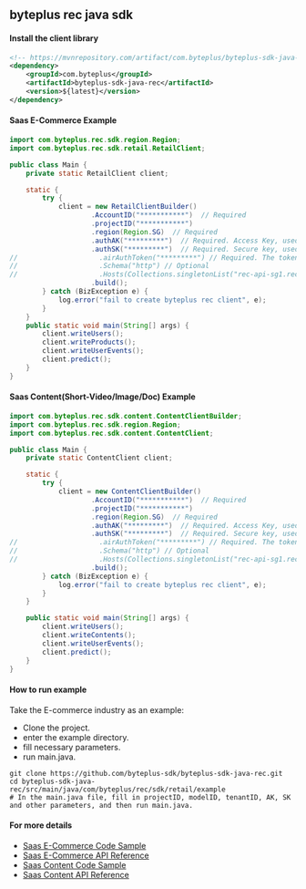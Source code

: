 ## byteplus rec java sdk

#### Install the client library
```xml
<!-- https://mvnrepository.com/artifact/com.byteplus/byteplus-sdk-java-rec -->
<dependency>
    <groupId>com.byteplus</groupId>
    <artifactId>byteplus-sdk-java-rec</artifactId>
    <version>${latest}</version>
</dependency>
```

#### Saas E-Commerce Example
```java
import com.byteplus.rec.sdk.region.Region;
import com.byteplus.rec.sdk.retail.RetailClient;

public class Main {
    private static RetailClient client;

    static {
        try {
            client = new RetailClientBuilder()
                    .AccountID("***********")  // Required
                    .projectID("***********")
                    .region(Region.SG)  // Required
                    .authAK("*********")  // Required. Access Key, used to generate request signature. Saas Standard projects should use.
                    .authSK("*********")  // Required. Secure key, used to generate request signature. Saas Standard projects should use.
//                    .airAuthToken("*********") // Required. The token of this project. Saas Premium projects should use.
//                    .Schema("http") // Optional
//                    .Hosts(Collections.singletonList("rec-api-sg1.recplusapi.com")) // Optional
                    .build();
        } catch (BizException e) {
            log.error("fail to create byteplus rec client", e);
        }
    }
    public static void main(String[] args) {
        client.writeUsers();
        client.writeProducts();
        client.writeUserEvents();
        client.predict();
    }
}
```

#### Saas Content(Short-Video/Image/Doc) Example

```java
import com.byteplus.rec.sdk.content.ContentClientBuilder;
import com.byteplus.rec.sdk.region.Region;
import com.byteplus.rec.sdk.content.ContentClient;

public class Main {
    private static ContentClient client;

    static {
        try {
            client = new ContentClientBuilder()
                    .AccountID("***********")  // Required
                    .projectID("***********")
                    .region(Region.SG)  // Required
                    .authAK("*********")  // Required. Access Key, used to generate request signature. Saas Standard projects should use.
                    .authSK("*********")  // Required. Secure key, used to generate request signature. Saas Standard projects should use.
//                    .airAuthToken("*********") // Required. The token of this project. Saas Premium projects should use.
//                    .Schema("http") // Optional
//                    .Hosts(Collections.singletonList("rec-api-sg1.recplusapi.com")) // Optional
                    .build();
        } catch (BizException e) {
            log.error("fail to create byteplus rec client", e);
        }
    }

    public static void main(String[] args) {
        client.writeUsers();
        client.writeContents();
        client.writeUserEvents();
        client.predict();
    }
}
```

#### How to run example
Take the E-commerce industry as an example:
* Clone the project.
* enter the example directory.
* fill necessary parameters.
* run main.java.

```shell
git clone https://github.com/byteplus-sdk/byteplus-sdk-java-rec.git
cd byteplus-sdk-java-rec/src/main/java/com/byteplus/rec/sdk/retail/example
# In the main.java file, fill in projectID, modelID, tenantID, AK, SK and other parameters, and then run main.java.
```

#### For more details
* [Saas E-Commerce Code Sample](https://docs.byteplus.com/en/recommend/samples/retail_code_samples)
* [Saas E-Commerce API Reference](https://docs.byteplus.com/en/recommend/reference/retail_saas_writeusers)
* [Saas Content Code Sample](https://docs.byteplus.com/en/recommend/samples/content_code_samples)
* [Saas Content API Reference](https://docs.byteplus.com/en/recommend/reference/content_saas_writeusers)